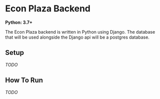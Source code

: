 # Econ Plaza Backend

**Python: 3.7+**

The Econ Plaza backend is written in Python using Django.
The database that will be used alongside the Django api
will be a postgres database.

## Setup

_TODO_

## How To Run

_TODO_

